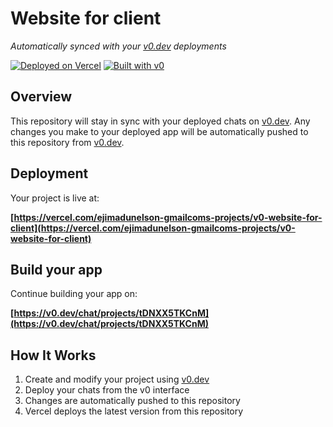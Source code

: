 # Website for client

*Automatically synced with your [v0.dev](https://v0.dev) deployments*

[![Deployed on Vercel](https://img.shields.io/badge/Deployed%20on-Vercel-black?style=for-the-badge&logo=vercel)](https://vercel.com/ejimadunelson-gmailcoms-projects/v0-website-for-client)
[![Built with v0](https://img.shields.io/badge/Built%20with-v0.dev-black?style=for-the-badge)](https://v0.dev/chat/projects/tDNXX5TKCnM)

## Overview

This repository will stay in sync with your deployed chats on [v0.dev](https://v0.dev).
Any changes you make to your deployed app will be automatically pushed to this repository from [v0.dev](https://v0.dev).

## Deployment

Your project is live at:

**[https://vercel.com/ejimadunelson-gmailcoms-projects/v0-website-for-client](https://vercel.com/ejimadunelson-gmailcoms-projects/v0-website-for-client)**

## Build your app

Continue building your app on:

**[https://v0.dev/chat/projects/tDNXX5TKCnM](https://v0.dev/chat/projects/tDNXX5TKCnM)**

## How It Works

1. Create and modify your project using [v0.dev](https://v0.dev)
2. Deploy your chats from the v0 interface
3. Changes are automatically pushed to this repository
4. Vercel deploys the latest version from this repository